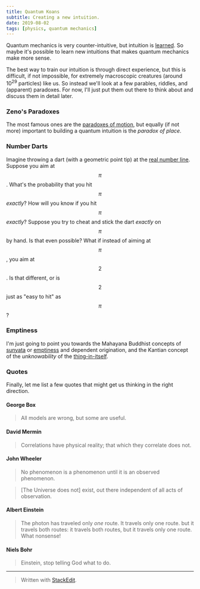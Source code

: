 ```yaml
---
title: Quantum Koans
subtitle: Creating a new intuition.
date: 2019-08-02
tags: [physics, quantum mechanics]
---
```


Quantum mechanics is very counter-intuitive, but intuition is [learned](https://www.psychologytoday.com/us/basics/intuition). So maybe it's possible to learn new intuitions that makes quantum mechanics make more sense. 

The best way to train our intuition is through direct experience, but this is difficult, if not impossible, for extremely macroscopic creatures (around 10<sup>29</sup> particles) like us. So instead we'll look at a few parables, riddles, and (apparent) paradoxes. For now, I'll just put them out there to think about and discuss them in detail later.

### Zeno's Paradoxes
The most famous ones are the [paradoxes of motion](https://en.wikipedia.org/wiki/Zeno%27s_paradoxes#Paradoxes_of_motion), but equally (if not more) important to building a quantum intuition is the *paradox of place*.

### Number Darts
Imagine throwing a dart (with a geometric point tip) at the [real number line](https://en.wikipedia.org/wiki/Real_line). Suppose you aim at $$\pi$$. What's the probability that you hit $$\pi$$ *exactly*? How will you know if you hit $$\pi$$ *exactly*? Suppose you try to cheat and stick the dart *exactly* on $$\pi$$ by hand. Is that even possible? What if instead of aiming at $$\pi$$, you aim at $$2$$. Is that different, or is $$2$$ just as "easy to hit" as $$\pi$$? 

### Emptiness
I'm just going to point you towards the Mahayana Buddhist concepts of [sunyata](https://en.wikipedia.org/wiki/%C5%9A%C5%ABnyat%C4%81) or [emptiness](https://www.learnreligions.com/sunyata-or-emptiness-450191) and dependent origination, and the Kantian concept of the *unknowability* of the [thing-in-itself](https://en.wikipedia.org/wiki/Thing-in-itself).

### Quotes
Finally, let me list a few quotes that might get us thinking in the right direction.

#### George Box
> All models are wrong, but some are useful.

#### David Mermin
> Correlations have physical reality; that which they correlate does not.

#### John Wheeler
> No phenomenon is a phenomenon until it is an observed phenomenon.

> \[The Universe does not\] exist, out there independent of all acts of observation.

#### Albert Einstein
> The photon has traveled only _one_ route. It travels only one route. but it travels both routes: it travels both routes, but it travels only one route. What nonsense!

#### Niels Bohr
> Einstein, stop telling God what to do.

---
> Written with [StackEdit](https://stackedit.io/).

<!--stackedit_data:
eyJoaXN0b3J5IjpbLTgwNjkwNTkzMCwxMzE3NzI5NTU5LDIxNz
YyMTg3NF19
-->